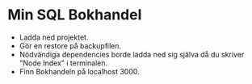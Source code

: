 # Min SQL Bokhandel
* Ladda ned projektet.
* Gör en restore på backupfilen.
* Nödvändiga dependencies borde ladda ned sig själva då du skriver "Node Index" i terminalen.
* Finn Bokhandeln på localhost 3000.
